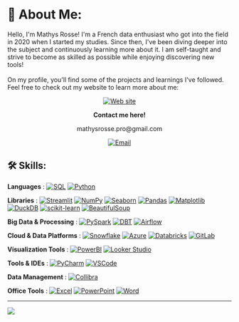 # 💫 About Me:
Hello, I'm Mathys Rosse! I'm a French data enthusiast who got into the field in 2020 when I started my studies. Since then, I've been diving deeper into the subject and continuously learning more about it. I am self-taught and strive to become as skilled as possible while enjoying discovering new tools!<br><br>On my profile, you'll find some of the projects and learnings I've followed. Feel free to check out my website to learn more about me: 

<p align="center">
  <a href="https://zymasss.github.io/rosse-mathys.github.io/">
    <img src="https://img.shields.io/badge/Website-%F0%9F%92%BB-4c8b31" alt="Web site" />
  </a>
</p>

<p align="center">
  <b>Contact me here!</b>
</p>
<p align="center">
  <span>mathysrosse.pro@gmail.com</span>
</p>
<p align="center">
  <a href="mailto:mathysrosse.pro@gmail.com">
    <img src="https://img.shields.io/badge/Email-D14836?logo=gmail&logoColor=white" alt="Email" />
  </a>
</p>


## 🛠️ Skills:

<p align="left"><b>Languages</b> : 
  <a href="https://www.sql.org/"><img src="https://img.shields.io/badge/SQL-4479A1?logo=postgresql&logoColor=white" alt="SQL" /></a>
  <a href="https://www.python.org/"><img src="https://img.shields.io/badge/Python-3776AB?logo=python&logoColor=white" alt="Python" /></a>
</p>

<p align="left"><b>Libraries</b> : 
  <a href="https://streamlit.io/"><img src="https://img.shields.io/badge/Streamlit-FF4B4B?logo=streamlit&logoColor=white" alt="Streamlit" /></a>
  <a href="https://numpy.org/"><img src="https://img.shields.io/badge/NumPy-013243?logo=numpy&logoColor=white" alt="NumPy" /></a>
  <a href="https://seaborn.pydata.org/"><img src="https://img.shields.io/badge/Seaborn-3498DB?logo=seaborn&logoColor=white" alt="Seaborn" /></a>
  <a href="https://pandas.pydata.org/"><img src="https://img.shields.io/badge/Pandas-150458?logo=pandas&logoColor=white" alt="Pandas" /></a>
  <a href="https://matplotlib.org/"><img src="https://img.shields.io/badge/Matplotlib-003B57?logo=matplotlib&logoColor=white" alt="Matplotlib" /></a>
  <a href="https://duckdb.org/"><img src="https://img.shields.io/badge/DuckDB-0C4A56?logo=duckdb&logoColor=white" alt="DuckDB" /></a>
  <a href="https://scikit-learn.org/"><img src="https://img.shields.io/badge/scikit--learn-F7931E?logo=scikit-learn&logoColor=white" alt="scikit-learn" /></a>
  <a href="https://www.crummy.com/software/BeautifulSoup/"><img src="https://img.shields.io/badge/BeautifulSoup-9B84BD?logo=beautifulsoup&logoColor=white" alt="BeautifulSoup" /></a>
</p>

<p align="left"><b>Big Data & Processing</b> : 
  <a href="https://spark.apache.org/"><img src="https://img.shields.io/badge/PySpark-EF5738?logo=apache-spark&logoColor=white" alt="PySpark" /></a>
  <a href="https://www.getdbt.com/"><img src="https://img.shields.io/badge/DBT-2D3748?logo=dbt&logoColor=white" alt="DBT" /></a>
  <a href="https://airflow.apache.org/"><img src="https://img.shields.io/badge/Airflow-0174B7?logo=apache-airflow&logoColor=white" alt="Airflow" /></a>
</p>

<p align="left"><b>Cloud & Data Platforms</b> : 
  <a href="https://www.snowflake.com/"><img src="https://img.shields.io/badge/Snowflake-00A1E4?logo=snowflake&logoColor=white" alt="Snowflake" /></a>
  <a href="https://azure.microsoft.com/en-us/"><img src="https://img.shields.io/badge/Azure-0078D4?logo=microsoft-azure&logoColor=white" alt="Azure" /></a>
  <a href="https://databricks.com/"><img src="https://img.shields.io/badge/Databricks-FF5800?logo=databricks&logoColor=white" alt="Databricks" /></a>
  <a href="https://gitlab.com/"><img src="https://img.shields.io/badge/GitLab-FCA121?logo=gitlab&logoColor=white" alt="GitLab" /></a>
</p>

<p align="left"><b>Visualization Tools</b> : 
  <a href="https://powerbi.microsoft.com/"><img src="https://img.shields.io/badge/PowerBI-F2C811?logo=powerbi&logoColor=white" alt="PowerBI" /></a>
  <a href="https://lookerstudio.google.com/"><img src="https://img.shields.io/badge/Looker_Studio-4285F4?logo=google&logoColor=white" alt="Looker Studio" /></a>
</p>

<p align="left"><b>Tools & IDEs</b> : 
  <a href="https://www.jetbrains.com/pycharm/"><img src="https://img.shields.io/badge/PyCharm-000000?logo=pycharm&logoColor=white" alt="PyCharm" /></a>
  <a href="https://code.visualstudio.com/"><img src="https://img.shields.io/badge/VSCode-007ACC?logo=visual-studio-code&logoColor=white" alt="VSCode" /></a>
</p>

<p align="left"><b>Data Management</b> : 
  <a href="https://www.collibra.com/"><img src="https://img.shields.io/badge/Collibra-32A3C9?logo=collibra&logoColor=white" alt="Collibra" /></a>
</p>

<p align="left"><b>Office Tools</b> : 
  <a href="https://www.microsoft.com/en-us/microsoft-365/excel"><img src="https://img.shields.io/badge/Excel-217346?logo=microsoft-excel&logoColor=white" alt="Excel" /></a>
  <a href="https://www.microsoft.com/en-us/microsoft-365/powerpoint"><img src="https://img.shields.io/badge/PowerPoint-B7472A?logo=microsoft-powerpoint&logoColor=white" alt="PowerPoint" /></a>
  <a href="https://www.microsoft.com/en-us/microsoft-365/word"><img src="https://img.shields.io/badge/Word-2B5797?logo=microsoft-word&logoColor=white" alt="Word" /></a>
</p>






---

[![](https://visitcount.itsvg.in/api?id=zymasss&icon=0&color=0)](https://visitcount.itsvg.in)
